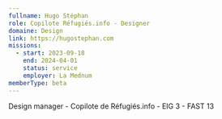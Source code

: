 ```yaml
---
fullname: Hugo Stéphan
role: Copilote Réfugiés.info - Designer
domaine: Design
link: https://hugostephan.com
missions:
  - start: 2023-09-18
    end: 2024-04-01
    status: service
    employer: La Mednum
memberType: beta
---
```


Design manager - Copilote de Réfugiés.info - EIG 3 - FAST 13
